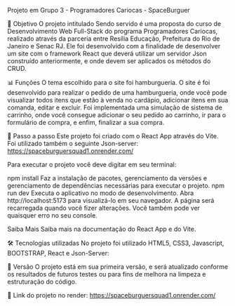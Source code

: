Projeto em Grupo 3 - Programadores Cariocas - SpaceBurguer 

🎯 Objetivo
O projeto intitulado Sendo servido é uma proposta do curso de Desenvolvimento Web Full-Stack do programa Programadores Cariocas, realizado através da parceria entre Resília Educação, Prefeitura do Rio de Janeiro e Senac RJ. Ele foi desenvolvido com a finalidade de desenvolver um site com o framework React que deverá utilizar um servidor Json construído anteriormente, e onde devem ser aplicados os métodos do CRUD.

📊 Funções
O tema escolhido para o site foi hamburgueria. O site é foi desenvolvido para realizar o pedido de uma hamburgueria, onde você pode visualizar todos itens que estão à venda no cardápio, adicionar itens em sua comanda, editar e excluir. Foi implementada uma simulação de sistema de carrinho, onde você consegue adicionar o seu pedido ao carrinho, ir para o formulário de compra, e enfim, finalizar a sua compra.

📑 Passo a passo
Este projeto foi criado com o React App através do Vite.
Foi utilizado também o seguinte Json-server: https://spaceburguersquad1.onrender.com/

Para executar o projeto você deve digitar em seu terminal:

npm install
Faz a instalação de pacotes, gerenciamento da versões e gerenciamento de dependências necessárias para executar o projeto.
npm run dev
Executa o aplicativo no modo de desenvolvimento. Abra http://localhost:5173 para visualizá-lo em seu navegador.
A página será recarregada quando você fizer alterações. Você também pode ver quaisquer erro no seu console.

Saiba Mais
Saiba mais na documentação do React App e do Vite.

🛠️ Tecnologias utilizadas
No projeto foi utilizado HTML5, CSS3, Javascript, BOOTSTRAP, React e Json-Server:

📄 Versão
O projeto está em sua primeira versão, e será atualizado conforme os resultados de futuros testes ou para fins de melhora na limpeza e estruturação do código.

📌 Link do projeto no render: https://spaceburguersquad1.onrender.com/
